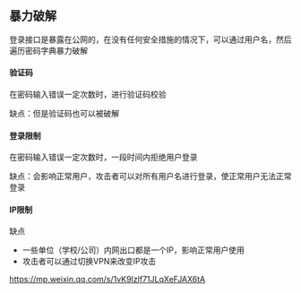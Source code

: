 ## 暴力破解

登录接口是暴露在公网的，在没有任何安全措施的情况下，可以通过用户名，然后遍历密码字典暴力破解



#### 验证码

在密码输入错误一定次数时，进行验证码校验

缺点：但是验证码也可以被破解



#### 登录限制

在密码输入错误一定次数时，一段时间内拒绝用户登录

缺点：会影响正常用户，攻击者可以对所有用户名进行登录，使正常用户无法正常登录



#### IP限制

缺点

- 一些单位（学校/公司）内网出口都是一个IP，影响正常用户使用
- 攻击者可以通过切换VPN来改变IP攻击



https://mp.weixin.qq.com/s/1vK9Izlf71JLqXeFJAX6tA